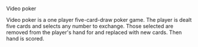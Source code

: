 Video poker

Video poker is a one player five-card-draw poker game. The player is dealt five cards and selects any number to exchange. Those selected are removed from the player's hand for and replaced with new cards. Then hand is scored.